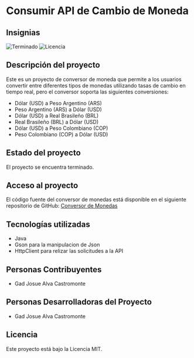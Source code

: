 # Consumir API de Cambio de Moneda

## Insignias
![Terminado](https://img.shields.io/badge/estado-terminado-brightgreen)
![Licencia](https://img.shields.io/badge/licencia-MIT-green)

## Descripción del proyecto
Este es un proyecto de conversor de moneda que permite a los usuarios convertir entre diferentes tipos de monedas utilizando tasas de cambio en tiempo real,
pero el conversor soporta las siguientes conversiones:

- Dólar (USD) a Peso Argentino (ARS)
- Peso Argentino (ARS) a Dólar (USD)
- Dólar (USD) a Real Brasileño (BRL)
- Real Brasileño (BRL) a Dólar (USD)
- Dólar (USD) a Peso Colombiano (COP)
- Peso Colombiano (COP) a Dólar (USD)

## Estado del proyecto
El proyecto se encuentra terminado.

## Acceso al proyecto
El código fuente del conversor de monedas está disponible en el siguiente repositorio de GitHub: [Conversor de Monedas](https://github.com/kayron987123/Challenge-Conversor-de-Monedas)

## Tecnologías utilizadas
- Java
- Gson para la manipulacion de Json
- HttpClient para relizar las solicitudes a la API

## Personas Contribuyentes
- Gad Josue Alva Castromonte

## Personas Desarrolladoras del Proyecto
- Gad Josue Alva Castromonte

## Licencia
Este proyecto está bajo la Licencia MIT.

